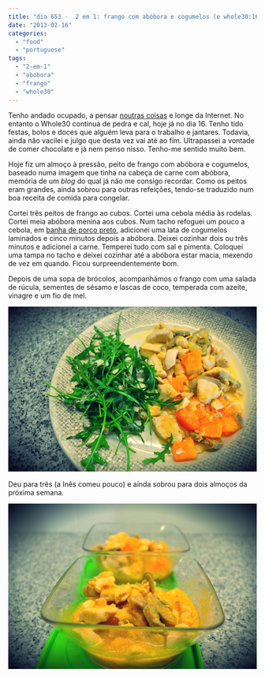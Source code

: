 ```yaml
---
title: "dia 653 -  2 em 1: frango com abóbora e cogumelos (e whole30:16)"
date: "2013-02-16"
categories: 
  - "food"
  - "portuguese"
tags: 
  - "2-em-1"
  - "abobora"
  - "frango"
  - "whole30"
---
```


Tenho andado ocupado, a pensar [noutras coisas](http://mnmlist.com/) e longe da Internet. No entanto o Whole30 continua de pedra e cal, hoje já no dia 16. Tenho tido festas, bolos e doces que alguém leva para o trabalho e jantares. Todavia, ainda não vacilei e julgo que desta vez vai até ao fim. Ultrapassei a vontade de comer chocolate e já nem penso nisso. Tenho-me sentido muito bem.  

  

Hoje fiz um almoço à pressão, peito de frango com abóbora e cogumelos, baseado numa imagem que tinha na cabeça de carne com abóbora, memória de um _blog_ do qual já não me consigo recordar. Como os peitos eram grandes, ainda sobrou para outras refeições, tendo-se traduzido num boa receita de comida para congelar.

  

Cortei três peitos de frango ao cubos. Cortei uma cebola média às rodelas. Cortei meia abóbora menina aos cubos. Num tacho refoguei um pouco a cebola, em [banha de porco preto](http://blog.cozinhadecaverna.com/2013/02/dia-640-banhada-da-meia-noite-midnight.html), adicionei uma lata de cogumelos laminados e cinco minutos depois a abóbora. Deixei cozinhar dois ou três minutos e adicionei a carne. Temperei tudo com sal e pimenta. Coloquei uma tampa no tacho e deixei cozinhar até a abóbora estar macia, mexendo de vez em quando. Ficou surpreendentemente bom.

  

Depois de uma sopa de brócolos, acompanhámos o frango com uma salada de rúcula, sementes de sésamo e lascas de coco, temperada com azeite, vinagre e um fio de mel.

  

[![](images/16_2.jpg)](http://2.bp.blogspot.com/-PLA64kygCdA/UR-d1ZwjPwI/AAAAAAAAFek/GF4yk8_9wEg/s1600/16_2.jpg)

Deu para três (a Inês comeu pouco) e ainda sobrou para dois almoços da próxima semana.

[![](images/16_3.jpg)](http://3.bp.blogspot.com/-7bLr7iF9gL0/UR-d1lQclBI/AAAAAAAAFeo/r5nRLvlv514/s1600/16_3.jpg)
